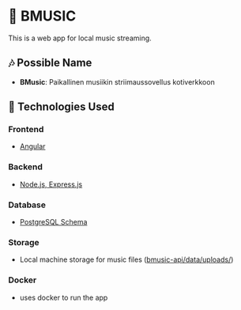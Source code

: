 # 🎵 BMUSIC

This is a web app for local music streaming.

## 🎶 Possible Name

- **BMusic**: Paikallinen musiikin striimaussovellus kotiverkkoon

## 🚀 Technologies Used

### **Frontend**

- [Angular](bmusic-ui/)

### **Backend**

- [Node.js, Express.js](bmusic-api/)

### **Database**

- [PostgreSQL Schema](database/V1___initial_schema.sql)

### **Storage**

- Local machine storage for music files ([bmusic-api/data/uploads/](bmusic-api/data/uploads/))

### **Docker**

- uses docker to run the app
